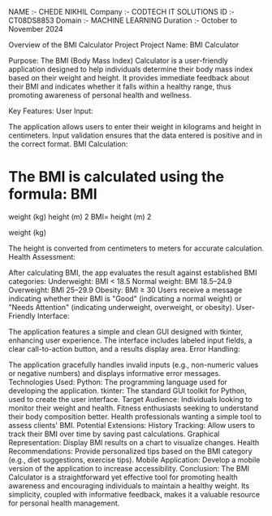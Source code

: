 NAME :- CHEDE NIKHIL
Company :- CODTECH IT SOLUTIONS
ID :- CT08DS8853
Domain :- MACHINE LEARNING
Duration :- October to November 2024


Overview of the BMI Calculator Project
Project Name:
BMI Calculator

Purpose:
The BMI (Body Mass Index) Calculator is a user-friendly application designed to help individuals determine their body mass index based on their weight and height. It provides immediate feedback about their BMI and indicates whether it falls within a healthy range, thus promoting awareness of personal health and wellness.

Key Features:
User Input:

The application allows users to enter their weight in kilograms and height in centimeters.
Input validation ensures that the data entered is positive and in the correct format.
BMI Calculation:

The BMI is calculated using the formula:
BMI
=
weight (kg)
height (m)
2
BMI= 
height (m) 
2
 
weight (kg)
​
 
The height is converted from centimeters to meters for accurate calculation.
Health Assessment:

After calculating BMI, the app evaluates the result against established BMI categories:
Underweight: BMI < 18.5
Normal weight: BMI 18.5–24.9
Overweight: BMI 25–29.9
Obesity: BMI ≥ 30
Users receive a message indicating whether their BMI is "Good" (indicating a normal weight) or "Needs Attention" (indicating underweight, overweight, or obesity).
User-Friendly Interface:

The application features a simple and clean GUI designed with tkinter, enhancing user experience.
The interface includes labeled input fields, a clear call-to-action button, and a results display area.
Error Handling:

The application gracefully handles invalid inputs (e.g., non-numeric values or negative numbers) and displays informative error messages.
Technologies Used:
Python: The programming language used for developing the application.
tkinter: The standard GUI toolkit for Python, used to create the user interface.
Target Audience:
Individuals looking to monitor their weight and health.
Fitness enthusiasts seeking to understand their body composition better.
Health professionals wanting a simple tool to assess clients' BMI.
Potential Extensions:
History Tracking: Allow users to track their BMI over time by saving past calculations.
Graphical Representation: Display BMI results on a chart to visualize changes.
Health Recommendations: Provide personalized tips based on the BMI category (e.g., diet suggestions, exercise tips).
Mobile Application: Develop a mobile version of the application to increase accessibility.
Conclusion:
The BMI Calculator is a straightforward yet effective tool for promoting health awareness and encouraging individuals to maintain a healthy weight. Its simplicity, coupled with informative feedback, makes it a valuable resource for personal health management.
